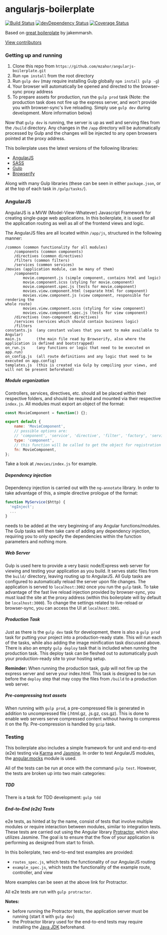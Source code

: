 angularjs-boilerplate
=====================================
[![Build Status](https://travis-ci.org/mzahor/angular-boilerplate.svg)](https://travis-ci.org/mzahor/angular-boilerplate.svg?branch=master) [![devDependency Status](https://david-dm.org/mzahor/angular-boilerplate/dev-status.svg)](https://david-dm.org/mzahor/angular-boilerplate#info=devDependencies) [![Coverage Status](https://coveralls.io/repos/github/mzahor/angularjs-boilerplate/badge.svg?branch=master)](https://coveralls.io/github/mzahor/angularjs-boilerplate?branch=master)

Based on [great boilerplate](https://github.com/jakemmarsh/angularjs-gulp-browserify-boilerplate) by jakemmarsh.

[View contributors](https://github.com/mzahor/angular-boilerplate/graphs/contributors)

### Getting up and running

1. Clone this repo from `https://github.com/mzahor/angularjs-boilerplate.git`
2. Run `npm install` from the root directory
3. Run `gulp dev` (may require installing Gulp globally `npm install gulp -g`)
4. Your browser will automatically be opened and directed to the browser-sync proxy address
5. To prepare assets for production, run the `gulp prod` task (Note: the production task does not fire up the express server, and won't provide you with browser-sync's live reloading. Simply use `gulp dev` during development. More information below)

Now that `gulp dev` is running, the server is up as well and serving files from the `/build` directory. Any changes in the `/app` directory will be automatically processed by Gulp and the changes will be injected to any open browsers pointed at the proxy address.

This boilerplate uses the latest versions of the following libraries:

- [AngularJS](http://angularjs.org/)
- [SASS](http://sass-lang.com/)
- [Gulp](http://gulpjs.com/)
- [Browserify](http://browserify.org/)

Along with many Gulp libraries (these can be seen in either `package.json`, or at the top of each task in `/gulp/tasks/`).

### AngularJS

AngularJS is a MVW (Model-View-Whatever) Javascript Framework for creating single-page web applications. In this boilerplate, it is used for all the application routing as well as all of the frontend views and logic.

The AngularJS files are all located within `/app/js`, structured in the following manner:

```
/common (common functionality for all modules)
    /components (common components)
    /directives (common directives)
    /filters (common filters)
    /services (common services)
/movies (application module, can be many of them)
    /components
        movie.component.js (simple component, contains html and logic)
        movie.component.scss (styling for movie.component)
        movie.component.spec.js (tests for movie.component)
        movies.view.component.html (separate html for component)
        movies.view.component.js (view component, responsible for rendering the
whole route)
        movies.view.component.scss (styling for view component)
        movies.view.component.spec.js (tests for view component)
    /directives (non-component directives)
    /services (services which should contain business logic)
    /filters 
constants.js  (any constant values that you want to make available to Angular)
main.js       (the main file read by Browserify, also where the application is defined and bootstrapped)
on_run.js     (any functions or logic that need to be executed on app.run)
on_config.js  (all route definitions and any logic that need to be executed on app.config)
templates.js  (this is created via Gulp by compiling your views, and will not be present beforehand)
```

##### Module organization

Controllers, services, directives, etc. should all be placed within their respective folders, and should be required and mounted via their respective `index.js`. All modules must export an object of the format:

```javascript
const MovieComponent = function() {};

export default {
    name: 'MovieComponent',
    // possible options are:
    // 'component', 'service', 'directive', 'filter', 'factory', 'service'
    type: 'component', 
    // this function will be called to get the object for registration
    fn: MovieComponent,
};

```
Take a look at `/movies/index.js` for example.

##### Dependency injection

Dependency injection is carried out with the `ng-annotate` library. In order to take advantage of this, a simple directive prologue of the format:

```js
function MyService($http) {
  'ngInject';
  ...
}
```

needs to be added at the very beginning of any Angular functions/modules. The Gulp tasks will then take care of adding any dependency injection, requiring you to only specify the dependencies within the function parameters and nothing more.

##### Web Server

Gulp is used here to provide a very basic node/Express web server for viewing and testing your application as you build. It serves static files from the `build/` directory, leaving routing up to AngularJS. All Gulp tasks are configured to automatically reload the server upon file changes. The application is served to `localhost:3002` once you run the `gulp` task. To take advantage of the fast live reload injection provided by browser-sync, you must load the site at the proxy address (within this boilerplate will by default be `localhost:3000`). To change the settings related to live-reload or browser-sync, you can access the UI at `localhost:3001`.

##### Production Task

Just as there is the `gulp dev` task for development, there is also a `gulp prod` task for putting your project into a production-ready state. This will run each of the tasks, while also adding the image minification task discussed above. There is also an empty `gulp deploy` task that is included when running the production task. This deploy task can be fleshed out to automatically push your production-ready site to your hosting setup.

**Reminder:** When running the production task, gulp will not fire up the express server and serve your index.html. This task is designed to be run before the `deploy` step that may copy the files from `/build` to a production web server.

##### Pre-compressing text assets

When running with `gulp prod`, a pre-compressed file is generated in addition to uncompressed file (.html.gz, .js.gz, css.gz). This is done to enable web servers serve compressed content without having to compress it on the fly. Pre-compression is handled by `gzip` task.

### Testing

This boilerplate also includes a simple framework for unit and end-to-end (e2e) testing via [Karma](http://karma-runner.github.io/) and [Jasmine](http://jasmine.github.io/). In order to test AngularJS modules, the [angular.mocks](https://docs.angularjs.org/api/ngMock/object/angular.mock) module is used.

All of the tests can be run at once with the command `gulp test`. However, the tests are broken up into two main categories:

##### TDD

There is a task for TDD development: `gulp tdd`

##### End-to-End (e2e) Tests

e2e tests, as hinted at by the name, consist of tests that involve multiple modules or require interaction between modules, similar to integration tests. These tests are carried out using the Angular library [Protractor](https://github.com/angular/protractor), which also utilizes Jasmine. The goal is to ensure that the flow of your application is performing as designed from start to finish.

In this boilerplate, two end-to-end test examples are provided:

- `routes_spec.js`, which tests the functionality of our AngularJS routing
- `example_spec.js`, which tests the functionality of the example route, controller, and view

More examples can be seen at the above link for Protractor.

All e2e tests are run with `gulp protractor`.

**Notes:**

- before running the Protractor tests, the application server must be running (start it with `gulp dev`)
- the Protractor library used for the end-to-end tests may require installing the [Java JDK](http://www.oracle.com/technetwork/java/javase/downloads/index-jsp-138363.html) beforehand.

